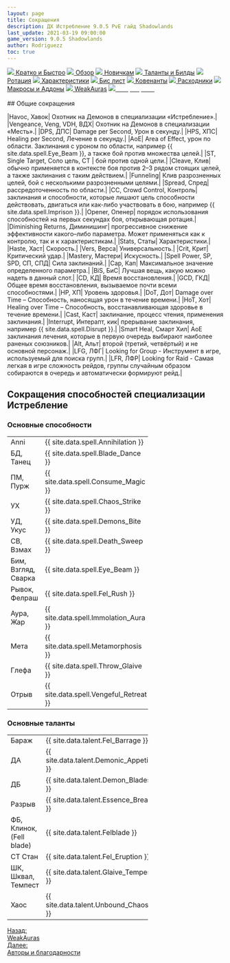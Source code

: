 ```yaml
---
layout: page
title: Сокращения
description: ДХ Истребление 9.0.5 PvE гайд Shadowlands
last_update: 2021-03-19 09:00:00
game_version: 9.0.5 Shadowlands
author: Rodriguezz
toc: true
---
```


<div id="smooth-nav-outer">
<a href="{{ site.url }}/guide/archive/havoc/Shadowlands_9_0_5/quick_faq.html"><img src="https://wow.zamimg.com/images/wow/icons/medium/wow_token01.jpg"> Кратко и Быстро</a>
<a href="{{ site.url }}/guide/archive/havoc/Shadowlands_9_0_5/overview.html"><img src="https://wow.zamimg.com/images/wow/icons/medium/inv_misc_spyglass_02.jpg"> Обзор</a>
<a href="{{ site.url }}/guide/archive/havoc/Shadowlands_9_0_5/beginners.html"><img src="https://wow.zamimg.com/images/wow/icons/medium/spell_lifegivingseed.jpg"> Новичкам</a>
<a href="{{ site.url }}/guide/archive/havoc/Shadowlands_9_0_5/talent-builds.html"><img src="https://wow.zamimg.com/images/wow/icons/medium/ability_marksmanship.jpg"> Таланты и Билды</a>
<a href="{{ site.url }}/guide/archive/havoc/Shadowlands_9_0_5/rotation-priority.html"><img src="https://wow.zamimg.com/images/wow/icons/medium/wow_token01.jpg"> Ротация</a>
<a href="{{ site.url }}/guide/archive/havoc/Shadowlands_9_0_5/stats.html"><img src="https://wow.zamimg.com/images/wow/icons/medium/inv_inscription_80_warscroll_intellect.jpg"> Характеристики</a>
<a href="{{ site.url }}/guide/archive/havoc/Shadowlands_9_0_5/gear.html"><img src="https://wow.zamimg.com/images/wow/icons/medium/inv_chest_chain_03.jpg"> Бис лист</a>
<a href="{{ site.url }}/guide/archive/havoc/Shadowlands_9_0_5/covenant.html"><img src="https://wow.zamimg.com/images/wow/icons/medium/wow_token01.jpg"> Ковенанты</a>
<a href="{{ site.url }}/guide/archive/havoc/Shadowlands_9_0_5/consumables.html"><img src="https://wow.zamimg.com/images/wow/icons/medium/inv_potion_92.jpg"> Расходники</a>
<a href="{{ site.url }}/guide/archive/havoc/Shadowlands_9_0_5/macros-addons.html"><img src="https://wow.zamimg.com/images/wow/icons/medium/inv_eng_gearspringparts.jpg"> Макросы и Аддоны</a>
<a href="{{ site.url }}/guide/archive/havoc/Shadowlands_9_0_5/weakauras.html"><img src="https://wow.zamimg.com/images/wow/icons/medium/spell_holy_auramastery.jpg"> WeakAuras</a>
<a href="{{ site.url }}/guide/archive/havoc/Shadowlands_9_0_5/common-terms.html"><img src="https://wow.zamimg.com/images/wow/icons/medium/ui_chat.jpg"><span style="color: white;"> Сокращения</span></a>
</div>
<br>
## Общие сокращения

|Havoc, Хавок| Охотник на Демонов в специализации «Истребление».|
|Vengeance, Veng, VDH, ВДХ| Охотник на Демонов в специализации «Месть».|
|DPS, ДПС| Damage per Second, Урон в секунду.|
|HPS, ХПС| Healing per Second, Лечение в секунду.|
|AoE| Area of Effect, урон по области. Заклинания с уроном по области, например {{ site.data.spell.Eye_Beam }}, а также бой против множества целей.|
|ST, Single Target, Соло цель, СТ | бой против одной цели.|
|Cleave, Клив| обычно применяется в контексте боя против 2–3 рядом стоящих целей, а также заклинания с таким действием.|
|Funneling| Клив разрозненных целей, бой с несколькими разрозненными целями.|
|Spread, Спред| рассредоточенность по области.|
|СС, Crowd Control, Контроль| заклинания и способности, которые лишают цель способности действовать, двигаться или как-либо участвовать в бою, например {{ site.data.spell.Imprison }}.|
|Opener, Опенер| порядок использования способностей на первых секундах боя, открывающая ротация.|
|Diminishing Returns, Диминишинг| прогрессивное снижение эффективности какого–либо параметра. Может применяться как к контролю, так и к характеристикам.|
|Stats, Статы| Характеристики.|
|Haste, Хаст| Скорость.|
|Vers, Верса| Универсальность.|
|Crit, Крит| Критический удар.|
|Mastery, Мастери| Искусность.|
|Spell Power, SP, SPD, СП, СПД| Сила заклинаний.|
|Cap, Кап| Максимальное значение определенного параметра.|
|BiS, БиС| Лучшая вещь, какую можно надеть в данный слот.|
|CD, КД| Время восстановления.|
|GCD, ГКД| Общее время восстановления, вызываемое почти всеми способностями.|
|HP, ХП| Уровень здоровья.|
|DoT, Дот| Damage over Time – Способность, наносящая урон в течение времени.|
|HoT, Хот| Healing over Time – Способность, восстанавливающая здоровье в течение времени.|
|Cast, Каст| заклинание, процесс чтения, применения заклинания.|
|Interrupt, Интерапт, кик| прерывание заклинания, например {{ site.data.spell.Disrupt }}.|
|Smart Heal, Смарт Хил| АоЕ заклинания лечения, которые в первую очередь выбирают наиболее раненых союзников.|
|Alt, Альт| второй (третий, четвёртый) и не основной персонаж.|
|LFG, ЛФГ| Looking for Group - Инструмент в игре, используемый для поиска групп.|
|LFR, ЛФР| Looking for Raid - Самая легкая в игре сложность рейдов, группы случайным образом собираются в очередь и автоматически формируют рейд.|

## Сокращения способностей специализации Истребление

### Основные способности

<table style="width:65%;">
  <tr>
    <td>Anni</td>
    <td>{{ site.data.spell.Annihilation }}</td>
  </tr>
  <tr>
    <td>БД, Танец</td>
    <td>{{ site.data.spell.Blade_Dance }}</td>
  </tr>
  <tr>
    <td>ПМ, Пурж</td>
    <td>{{ site.data.spell.Consume_Magic }}</td>
  </tr>
  <tr>
    <td>УХ</td>
    <td>{{ site.data.spell.Chaos_Strike }}</td>
  </tr>
  <tr>
    <td>УД, Укус</td>
    <td>{{ site.data.spell.Demons_Bite }}</td>
  </tr>
  <tr>
    <td>СВ, Взмах</td>
    <td>{{ site.data.spell.Death_Sweep }}</td>
  </tr>
  <tr>
    <td>Бим, Взгляд,<br> Сварка</td>
    <td>{{ site.data.spell.Eye_Beam }}</td>
  </tr>
  <tr>
    <td>Рывок, Фелраш </td>
    <td>{{ site.data.spell.Fel_Rush }}</td>
  </tr>
  <tr>
    <td>Аура, Жар</td>
    <td>{{ site.data.spell.Immolation_Aura }}</td>
  </tr>
  <tr>
    <td>Мета</td>
    <td>{{ site.data.spell.Metamorphosis }}</td>
  </tr>
  <tr>
    <td>Глефа</td>
    <td>{{ site.data.spell.Throw_Glaive }}</td>
  </tr>
  <tr>
    <td>Отрыв</td>
    <td>{{ site.data.spell.Vengeful_Retreat }}</td>
  </tr>
</table>

### Основные таланты
<table style="width:65%;">
  <tr>
    <td>Бараж</td>
    <td>{{ site.data.talent.Fel_Barrage }}</td>
  </tr>
  <tr>
    <td>ДА</td>
    <td>{{ site.data.talent.Demonic_Appetite }}</td>
  </tr>
  <tr>
    <td>ДБ</td>
    <td>{{ site.data.talent.Demon_Blades }}</td>
  </tr>
  <tr>
    <td>Разрыв</td>
    <td>{{ site.data.talent.Essence_Break }}</td>
  </tr>
  <tr>
    <td>ФБ, Клинок,<br>(Fell blade)</td>
    <td>{{ site.data.talent.Felblade }}</td>
  </tr>
  <tr>
    <td>СТ Стан</td>
    <td>{{ site.data.talent.Fel_Eruption }}</td>
  </tr>
  <tr>
    <td>ШК, Шквал,<br>Темпест</td>
    <td>{{ site.data.talent.Glaive_Tempest }}</td>
  </tr>
  <tr>
    <td>Хаос</td>
    <td>{{ site.data.talent.Unbound_Chaos }}</td>
  </tr>
</table>


<div class="minibox minibox-left"><a href="{{ site.url }}/guide/archive/havoc/Shadowlands_9_0_5/weakauras.html">Назад:<br>WeakAuras</a></div> 
<div class="minibox"><a href="{{ site.url }}/patreon/thanks.html">Далее:<br>Авторы и благодарности</a></div>

